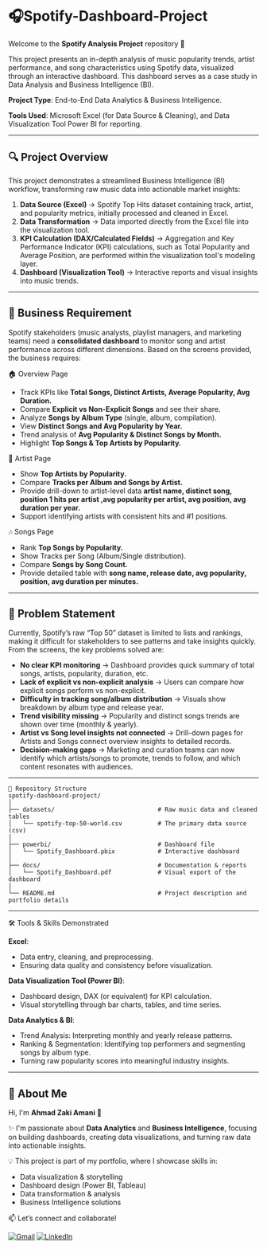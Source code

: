 # 🎧Spotify-Dashboard-Project

Welcome to the **Spotify Analysis Project** repository 🚀 

This project presents an in-depth analysis of music popularity trends, artist performance, and song characteristics using Spotify data, visualized through an interactive dashboard. This dashboard serves as a case study in Data Analysis and Business Intelligence (BI).

**Project Type**: End-to-End Data Analytics & Business Intelligence.

**Tools Used**: Microsoft Excel (for Data Source & Cleaning), and Data Visualization Tool Power BI for reporting.

---
## 🔍 Project Overview

This project demonstrates a streamlined Business Intelligence (BI) workflow, transforming raw music data into actionable market insights:
1. **Data Source (Excel)** → Spotify Top Hits dataset containing track, artist, and popularity metrics, initially processed and cleaned in Excel.
2. **Data Transformation** → Data imported directly from the Excel file into the visualization tool.
3. **KPI Calculation (DAX/Calculated Fields)** → Aggregation and Key Performance Indicator (KPI) calculations, such as Total Popularity and Average Position, are performed within the visualization tool's modeling layer.
4. **Dashboard (Visualization Tool)** → Interactive reports and visual insights into music trends.

---
## 🎯  Business Requirement
Spotify stakeholders (music analysts, playlist managers, and marketing teams) need a **consolidated dashboard** to monitor song and artist performance across different dimensions.
Based on the screens provided, the business requires:

🏠 Overview Page
- Track KPIs like **Total Songs, Distinct Artists, Average Popularity, Avg Duration.**
- Compare **Explicit vs Non-Explicit Songs** and see their share.
- Analyze **Songs by Album Type** (single, album, compilation).
- View **Distinct Songs and Avg Popularity by Year.**
- Trend analysis of **Avg Popularity & Distinct Songs by Month.**
- Highlight **Top Songs & Top Artists by Popularity.**

👤  Artist Page
- Show **Top Artists by Popularity.**
- Compare **Tracks per Album and Songs by Artist.**
- Provide drill-down to artist-level data **artist name, distinct song, position 1 hits per artist ,avg popularity per artist, avg position, avg duration per year.**
- Support identifying artists with consistent hits and #1 positions.

🎶 Songs Page
- Rank **Top Songs by Popularity.**
- Show Tracks per Song (Album/Single distribution).
- Compare **Songs by Song Count.**
- Provide detailed table with **song name, release date, avg popularity, position, avg duration per minutes.**

---
## 📌 Problem Statement
Currently, Spotify’s raw “Top 50” dataset is limited to lists and rankings, making it difficult for stakeholders to see patterns and take insights quickly.
From the screens, the key problems solved are:

- **No clear KPI monitoring** → Dashboard provides quick summary of total songs, artists, popularity, duration, etc.
- **Lack of explicit vs non-explicit analysis** → Users can compare how explicit songs perform vs non-explicit.
- **Difficulty in tracking song/album distribution** → Visuals show breakdown by album type and release year.
- **Trend visibility missing** → Popularity and distinct songs trends are shown over time (monthly & yearly).
- **Artist vs Song level insights not connected** → Drill-down pages for Artists and Songs connect overview insights to detailed records.
- **Decision-making gaps** → Marketing and curation teams can now identify which artists/songs to promote, trends to follow, and which content resonates with audiences.

---
```
📂 Repository Structure
spotify-dashboard-project/ 
│ 
├── datasets/                             # Raw music data and cleaned tables
│   └── spotify-top-50-world.csv          # The primary data source (csv)
│ 
├── powerbi/                              # Dashboard file
│   └── Spotify_Dashboard.pbix            # Interactive dashboard
│ 
├── docs/                                 # Documentation & reports 
│   └── Spotify_Dashboard.pdf             # Visual export of the dashboard 
│ 
└── README.md                             # Project description and portfolio details
```

---
🛠️ Tools & Skills Demonstrated

**Excel**:
- Data entry, cleaning, and preprocessing.
- Ensuring data quality and consistency before visualization.

**Data Visualization Tool (Power BI)**:
- Dashboard design, DAX (or equivalent) for KPI calculation.
- Visual storytelling through bar charts, tables, and time series.

**Data Analytics & BI**:
- Trend Analysis: Interpreting monthly and yearly release patterns.
- Ranking & Segmentation: Identifying top performers and segmenting songs by album type.
- Turning raw popularity scores into meaningful industry insights.
  
---
## 🙍 About Me  

Hi, I'm **Ahmad Zaki Amani** 👋  

✨ I'm passionate about **Data Analytics** and **Business Intelligence**, focusing on building dashboards, creating data visualizations, and turning raw data into actionable insights.  

💡 This project is part of my portfolio, where I showcase skills in:  
- Data visualization & storytelling  
- Dashboard design (Power BI, Tableau)  
- Data transformation & analysis  
- Business Intelligence solutions  

📫 Let’s connect and collaborate!  

[![Gmail](https://img.shields.io/badge/Gmail-D14836?style=for-the-badge&logo=gmail&logoColor=white)](mailto:ahmadzaki27.az@gmail.com) 
[![LinkedIn](https://img.shields.io/badge/LinkedIn-0A66C2?style=for-the-badge&logo=linkedin&logoColor=white)](https://www.linkedin.com/in/ahmad-zaki-amani-ab091635b/)  
